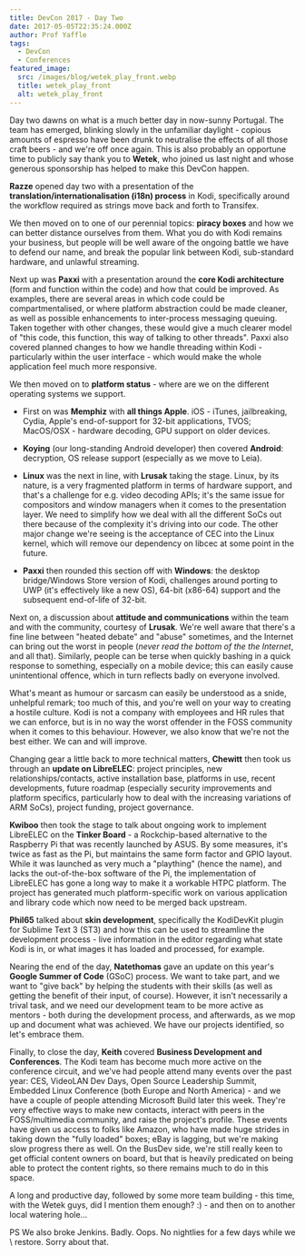 ```yaml
---
title: DevCon 2017 - Day Two
date: 2017-05-05T22:35:24.000Z
author: Prof Yaffle
tags:
  - DevCon
  - Conferences
featured_image:
  src: /images/blog/wetek_play_front.webp
  title: wetek_play_front
  alt: wetek_play_front
---
```


Day two dawns on what is a much better day in now-sunny Portugal. The team has emerged, blinking slowly in the unfamiliar daylight - copious amounts of espresso have been drunk to neutralise the effects of all those craft beers - and we're off once again. This is also probably an opportune time to publicly say thank you to **Wetek**, who joined us last night and whose generous sponsorship has helped to make this DevCon happen.

**Razze** opened day two with a presentation of the **translation/internationalisation (i18n) process** in Kodi, specifically around the workflow required as strings move back and forth to Transifex.

We then moved on to one of our perennial topics: **piracy boxes** and how we can better distance ourselves from them. What you do with Kodi remains your business, but people will be well aware of the ongoing battle we have to defend our name, and break the popular link between Kodi, sub-standard hardware, and unlawful streaming.

Next up was **Paxxi** with a presentation around the **core Kodi architecture** (form and function within the code) and how that could be improved. As examples, there are several areas in which code could be compartmentalised, or where platform abstraction could be made cleaner, as well as possible enhancements to inter-process messaging queuing. Taken together with other changes, these would give a much clearer model of "this code, this function, this way of talking to other threads". Paxxi also covered planned changes to how we handle threading within Kodi - particularly within the user interface - which would make the whole application feel much more responsive.

We then moved on to **platform status** - where are we on the different operating systems we support.

- First on was **Memphiz** with **all things Apple**. iOS - iTunes, jailbreaking, Cydia, Apple's end-of-support for 32-bit applications, TVOS; MacOS/OSX - hardware decoding, GPU support on older devices.

- **Koying** (our long-standing Android developer) then covered **Android**: decryption, OS release support (especially as we move to Leia).

- **Linux** was the next in line, with **Lrusak** taking the stage. Linux, by its nature, is a very fragmented platform in terms of hardware support, and that's a challenge for e.g. video decoding APIs; it's the same issue for compositors and window managers when it comes to the presentation layer. We need to simplify how we deal with all the different SoCs out there because of the complexity it's driving into our code. The other major change we're seeing is the acceptance of CEC into the Linux kernel, which will remove our dependency on libcec at some point in the future.

- **Paxxi** then rounded this section off with **Windows**: the desktop bridge/Windows Store version of Kodi, challenges around porting to UWP (it's effectively like a new OS), 64-bit (x86-64) support and the subsequent end-of-life of 32-bit.

Next on, a discussion about **attitude and communications** within the team and with the community, courtesy of **Lrusak**. We're well aware that there's a fine line between "heated debate" and "abuse" sometimes, and the Internet can bring out the worst in people (_never read the bottom of the the Internet_, and all that). Similarly, people can be terse when quickly bashing in a quick response to something, especially on a mobile device; this can easily cause unintentional offence, which in turn reflects badly on everyone involved.

What's meant as humour or sarcasm can easily be understood as a snide, unhelpful remark; too much of this, and you're well on your way to creating a hostile culture. Kodi is not a company with employees and HR rules that we can enforce, but is in no way the worst offender in the FOSS community when it comes to this behaviour. However, we also know that we're not the best either. We can and will improve.

Changing gear a little back to more technical matters, **Chewitt** then took us through an **update on LibreELEC**: project principles, new relationships/contacts, active installation base, platforms in use, recent developments, future roadmap (especially security improvements and platform specifics, particularly how to deal with the increasing variations of ARM SoCs), project funding, project governance.

**Kwiboo** then took the stage to talk about ongoing work to implement LibreELEC on the **Tinker Board** - a Rockchip-based alternative to the Raspberry Pi that was recently launched by ASUS. By some measures, it's twice as fast as the Pi, but maintains the same form factor and GPIO layout. While it was launched as very much a "plaything" (hence the name), and lacks the out-of-the-box software of the Pi, the implementation of LibreELEC has gone a long way to make it a workable HTPC platform. The project has generated much platform-specific work on various application and library code which now need to be merged back upstream.

**Phil65** talked about **skin development**, specifically the KodiDevKit plugin for Sublime Text 3 (ST3) and how this can be used to streamline the development process - live information in the editor regarding what state Kodi is in, or what images it has loaded and processed, for example.

Nearing the end of the day, **Natethomas** gave an update on this year's **Google Summer of Code** (GSoC) process. We want to take part, and we want to "give back" by helping the students with their skills (as well as getting the benefit of their input, of course). However, it isn't necessarily a trival task, and we need our development team to be more active as mentors - both during the development process, and afterwards, as we mop up and document what was achieved. We have our projects identified, so let's embrace them.

Finally, to close the day, **Keith** covered **Business Development and Conferences**. The Kodi team has become much more active on the conference circuit, and we've had people attend many events over the past year: CES, VideoLAN Dev Days, Open Source Leadership Summit, Embedded Linux Conference (both Europe and North America) - and we have a couple of people attending Microsoft Build later this week. They're very effective ways to make new contacts, interact with peers in the FOSS/multimedia community, and raise the project's profile. These events have given us access to folks like Amazon, who have made huge strides in taking down the "fully loaded" boxes; eBay is lagging, but we're making slow progress there as well. On the BusDev side, we're still really keen to get official content owners on board, but that is heavily predicated on being able to protect the content rights, so there remains much to do in this space.

A long and productive day, followed by some more team building - this time, with the Wetek guys, did I mention them enough? :) - and then on to another local watering hole...

PS We also broke Jenkins. Badly. Oops. No nightlies for a few days while we \ restore. Sorry about that.
